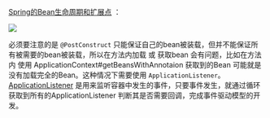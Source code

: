 [Spring的Bean生命周期和扩展点](https://mp.weixin.qq.com/s/sK1qbsOj0v0UrAyLy6-zMw) ：

![](https://xiaohui-zhangjiakou.oss-cn-zhangjiakou.aliyuncs.com/image/202312032330027.png)

必须要注意的是 `@PostConstruct` 只能保证自己的bean被装载，但并不能保证所有被需要的bean被装载，所以在方法内加载 或 获取bean 会有问题，比如在方法内 使用 ApplicationContext#getBeansWithAnnotaion 获取到的Bean 可能就是没有加载完全的Bean。这种情况下需要使用 `ApplicationListener`。[ApplicationListener](https://mp.weixin.qq.com/s/GbY_pwql9zzxPBPVgq-Yrw) 是用来监听容器中发生的事件，只要事件发生，就通过循环获取到所有的ApplicationListener 判断其是否需要回调，完成事件驱动模型的开发。
